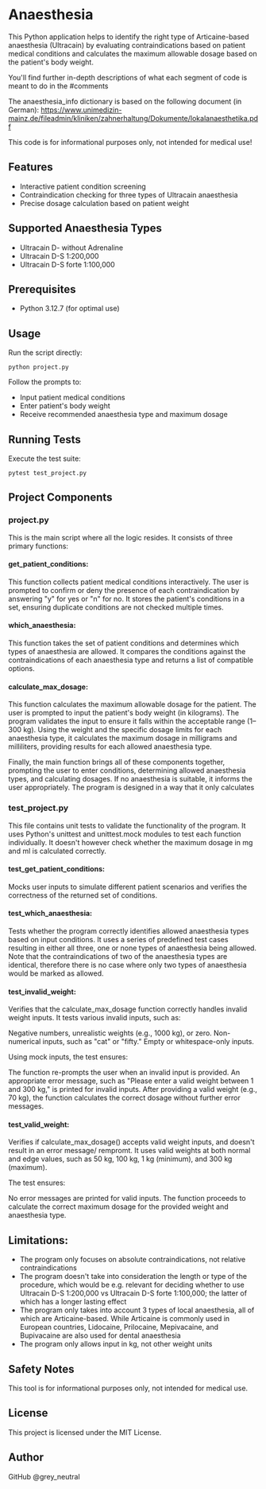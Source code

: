 # Anaesthesia
This Python application helps to identify the right type of Articaine-based anaesthesia (Ultracain) by evaluating contraindications based on patient medical conditions and calculates the maximum allowable dosage based on the patient's body weight.

You'll find further in-depth descriptions of what each segment of code is meant to do in the #comments

The anaesthesia_info dictionary is based on the following document (in German):
https://www.unimedizin-mainz.de/fileadmin/kliniken/zahnerhaltung/Dokumente/lokalanaesthetika.pdf


This code is for informational purposes only, not intended for medical use!

## Features

- Interactive patient condition screening
- Contraindication checking for three types of Ultracain anaesthesia
- Precise dosage calculation based on patient weight

## Supported Anaesthesia Types

- Ultracain D- without Adrenaline
- Ultracain D-S 1:200,000
- Ultracain D-S forte 1:100,000

## Prerequisites

- Python 3.12.7 (for optimal use)

## Usage

Run the script directly:
```
python project.py
```

Follow the prompts to:
- Input patient medical conditions
- Enter patient's body weight
- Receive recommended anaesthesia type and maximum dosage

## Running Tests

Execute the test suite:
```
pytest test_project.py
```

## Project Components

### project.py

This is the main script where all the logic resides. It consists of three primary functions:

#### get_patient_conditions:
This function collects patient medical conditions interactively. The user is prompted to confirm or deny the presence of each contraindication by answering "y" for yes or "n" for no. It stores the patient's conditions in a set, ensuring duplicate conditions are not checked multiple times.

#### which_anaesthesia:
This function takes the set of patient conditions and determines which types of anaesthesia are allowed. It compares the conditions against the contraindications of each anaesthesia type and returns a list of compatible options.

#### calculate_max_dosage:
This function calculates the maximum allowable dosage for the patient. The user is prompted to input the patient's body weight (in kilograms). The program validates the input to ensure it falls within the acceptable range (1–300 kg). Using the weight and the specific dosage limits for each anaesthesia type, it calculates the maximum dosage in milligrams and milliliters, providing results for each allowed anaesthesia type.

Finally, the main function brings all of these components together, prompting the user to enter conditions, determining allowed anaesthesia types, and calculating dosages. If no anaesthesia is suitable, it informs the user appropriately. The program is designed in a way that it only calculates


### test_project.py
This file contains unit tests to validate the functionality of the program. It uses Python's unittest and unittest.mock modules to test each function individually. It doesn't however check whether the maximum dosage in mg and ml is calculated correctly.

#### test_get_patient_conditions:
Mocks user inputs to simulate different patient scenarios and verifies the correctness of the returned set of conditions.

#### test_which_anaesthesia:
Tests whether the program correctly identifies allowed anaesthesia types based on input conditions. It uses a series of predefined test cases resulting in either all three, one or none types of anaesthesia being allowed. Note that the contraindications of two of the anaesthesia types are identical, therefore there is no case where only two types of anaesthesia would be marked as allowed.

#### test_invalid_weight:
Verifies that the calculate_max_dosage function correctly handles invalid weight inputs. It tests various invalid inputs, such as:

Negative numbers, unrealistic weights (e.g., 1000 kg), or zero.
Non-numerical inputs, such as "cat" or "fifty."
Empty or whitespace-only inputs.

Using mock inputs, the test ensures:

The function re-prompts the user when an invalid input is provided.
An appropriate error message, such as "Please enter a valid weight between 1 and 300 kg," is printed for invalid inputs.
After providing a valid weight (e.g., 70 kg), the function calculates the correct dosage without further error messages.

#### test_valid_weight:
Verifies if calculate_max_dosage() accepts valid weight inputs, and doesn't result in an error message/ rempromt.
It uses valid weights at both normal and edge values, such as 50 kg, 100 kg, 1 kg (minimum), and 300 kg (maximum).

The test ensures:

No error messages are printed for valid inputs.
The function proceeds to calculate the correct maximum dosage for the provided weight and anaesthesia type.

## Limitations:

- The program only focuses on absolute contraindications, not relative contraindications
- The program doesn't take into consideration the length or type of the procedure,
  which would be e.g. relevant for deciding whether to use Ultracain D-S 1:200,000 vs Ultracain D-S forte 1:100,000;
  the latter of which has a longer lasting effect
- The program only takes into account 3 types of local anaesthesia, all of which are Articaine-based.
  While Articaine is commonly used in European countries, Lidocaine, Prilocaine, Mepivacaine, and Bupivacaine are also used for dental anaesthesia
- The program only allows input in kg, not other weight units


## Safety Notes

This tool is for informational purposes only, not intended for medical use.

## License

This project is licensed under the MIT License.

## Author

GitHub @grey_neutral
